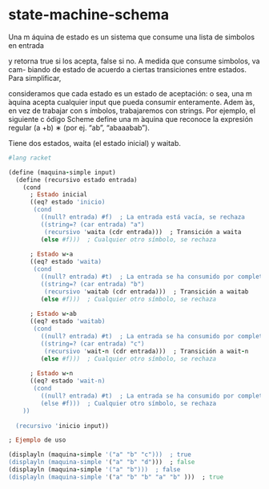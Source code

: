 # state-machine-schema
Una m áquina de estado es un sistema que consume una lista de simbolos en entrada

y retorna true si los acepta, false si no. A medida que consume simbolos, va cam-
biando de estado de acuerdo a ciertas transiciones entre estados. Para simplificar,

consideramos que cada estado es un estado de aceptación: o sea, una m ́aquina acepta
cualquier input que pueda consumir enteramente. Adem ́as, en vez de trabajar con
s ́ımbolos, trabajaremos con strings. Por ejemplo, el siguiente c ódigo Scheme define
una m ́aquina que reconoce la expresión regular (a
+b)
∗
(por ej. “ab”, “abaaabab”).

Tiene dos estados, waita (el estado inicial) y waitab.

```ruby
#lang racket

(define (maquina-simple input)
  (define (recursivo estado entrada)
    (cond
      ; Estado inicial
      ((eq? estado 'inicio)
       (cond
         ((null? entrada) #f)  ; La entrada está vacía, se rechaza
         ((string=? (car entrada) "a")
          (recursivo 'waita (cdr entrada)))  ; Transición a waita
         (else #f)))  ; Cualquier otro símbolo, se rechaza
      
      ; Estado w-a
      ((eq? estado 'waita)
       (cond
         ((null? entrada) #t)  ; La entrada se ha consumido por completo, se acepta
         ((string=? (car entrada) "b")
          (recursivo 'waitab (cdr entrada)))  ; Transición a waitab
         (else #f)))  ; Cualquier otro símbolo, se rechaza
      
      ; Estado w-ab
      ((eq? estado 'waitab)
       (cond
         ((null? entrada) #t)  ; La entrada se ha consumido por completo, se acepta
         ((string=? (car entrada) "c")
          (recursivo 'wait-n (cdr entrada)))  ; Transición a wait-n
         (else #f)))  ; Cualquier otro símbolo, se rechaza
      
      ; Estado w-n
      ((eq? estado 'wait-n)
       (cond
         ((null? entrada) #t)  ; La entrada se ha consumido por completo, se acepta
         (else #f)))  ; Cualquier otro símbolo, se rechaza
    ))
  
  (recursivo 'inicio input))

; Ejemplo de uso

(displayln (maquina-simple '("a" "b" "c")))  ; true
(displayln (maquina-simple '("a" "b" "d")))  ; false
(displayln (maquina-simple '("a" "b")))  ; false
(displayln (maquina-simple '("a" "b" "b" "a" "b" )))  ; true

```
